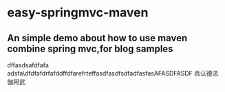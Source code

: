 # easy-springmvc-maven
## An simple demo about how to use maven combine spring mvc,for blog samples
dffasdsafdfafa
adsfa\dfdfafdrfafddffdfarefrteffasdfasdfsdfadfasfasAFASDFASDF
否认德法伽阿武
